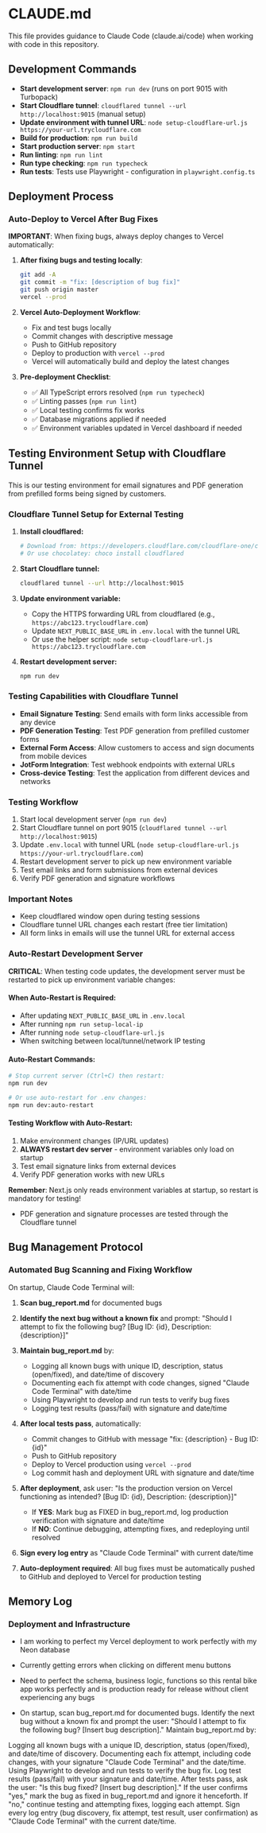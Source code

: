 # CLAUDE.md

This file provides guidance to Claude Code (claude.ai/code) when working with code in this repository.

## Development Commands

- **Start development server**: `npm run dev` (runs on port 9015 with Turbopack)
- **Start Cloudflare tunnel**: `cloudflared tunnel --url http://localhost:9015` (manual setup)
- **Update environment with tunnel URL**: `node setup-cloudflare-url.js https://your-url.trycloudflare.com`
- **Build for production**: `npm run build`
- **Start production server**: `npm start`
- **Run linting**: `npm run lint`
- **Run type checking**: `npm run typecheck`
- **Run tests**: Tests use Playwright - configuration in `playwright.config.ts`

## Deployment Process

### Auto-Deploy to Vercel After Bug Fixes
**IMPORTANT**: When fixing bugs, always deploy changes to Vercel automatically:

1. **After fixing bugs and testing locally**:
   ```bash
   git add -A
   git commit -m "fix: [description of bug fix]"
   git push origin master
   vercel --prod
   ```

2. **Vercel Auto-Deployment Workflow**:
   - Fix and test bugs locally
   - Commit changes with descriptive message
   - Push to GitHub repository
   - Deploy to production with `vercel --prod`
   - Vercel will automatically build and deploy the latest changes

3. **Pre-deployment Checklist**:
   - ✅ All TypeScript errors resolved (`npm run typecheck`)
   - ✅ Linting passes (`npm run lint`)
   - ✅ Local testing confirms fix works
   - ✅ Database migrations applied if needed
   - ✅ Environment variables updated in Vercel dashboard if needed

## Testing Environment Setup with Cloudflare Tunnel

This is our testing environment for email signatures and PDF generation from prefilled forms being signed by customers.

### Cloudflare Tunnel Setup for External Testing
1. **Install cloudflared:**
   ```bash
   # Download from: https://developers.cloudflare.com/cloudflare-one/connections/connect-apps/install-and-setup/installation/
   # Or use chocolatey: choco install cloudflared
   ```

2. **Start Cloudflare tunnel:**
   ```bash
   cloudflared tunnel --url http://localhost:9015
   ```

3. **Update environment variable:**
   - Copy the HTTPS forwarding URL from cloudflared (e.g., `https://abc123.trycloudflare.com`)
   - Update `NEXT_PUBLIC_BASE_URL` in `.env.local` with the tunnel URL
   - Or use the helper script: `node setup-cloudflare-url.js https://abc123.trycloudflare.com`

4. **Restart development server:**
   ```bash
   npm run dev
   ```

### Testing Capabilities with Cloudflare Tunnel
- **Email Signature Testing**: Send emails with form links accessible from any device
- **PDF Generation Testing**: Test PDF generation from prefilled customer forms
- **External Form Access**: Allow customers to access and sign documents from mobile devices
- **JotForm Integration**: Test webhook endpoints with external URLs
- **Cross-device Testing**: Test the application from different devices and networks

### Testing Workflow
1. Start local development server (`npm run dev`)
2. Start Cloudflare tunnel on port 9015 (`cloudflared tunnel --url http://localhost:9015`)
3. Update `.env.local` with tunnel URL (`node setup-cloudflare-url.js https://your-url.trycloudflare.com`)
4. Restart development server to pick up new environment variable
5. Test email links and form submissions from external devices
6. Verify PDF generation and signature workflows

### Important Notes
- Keep cloudflared window open during testing sessions
- Cloudflare tunnel URL changes each restart (free tier limitation)
- All form links in emails will use the tunnel URL for external access

### Auto-Restart Development Server

**CRITICAL**: When testing code updates, the development server must be restarted to pick up environment variable changes:

#### When Auto-Restart is Required:
- After updating `NEXT_PUBLIC_BASE_URL` in `.env.local`
- After running `npm run setup-local-ip`
- After running `node setup-cloudflare-url.js`
- When switching between local/tunnel/network IP testing

#### Auto-Restart Commands:
```bash
# Stop current server (Ctrl+C) then restart:
npm run dev

# Or use auto-restart for .env changes:
npm run dev:auto-restart
```

#### Testing Workflow with Auto-Restart:
1. Make environment changes (IP/URL updates)
2. **ALWAYS restart dev server** - environment variables only load on startup
3. Test email signature links from external devices
4. Verify PDF generation works with new URLs

**Remember**: Next.js only reads environment variables at startup, so restart is mandatory for testing!
- PDF generation and signature processes are tested through the Cloudflare tunnel

## Bug Management Protocol

### Automated Bug Scanning and Fixing Workflow
On startup, Claude Code Terminal will:

1. **Scan bug_report.md** for documented bugs
2. **Identify the next bug without a known fix** and prompt: "Should I attempt to fix the following bug? [Bug ID: {id}, Description: {description}]"
3. **Maintain bug_report.md** by:
   - Logging all known bugs with unique ID, description, status (open/fixed), and date/time of discovery
   - Documenting each fix attempt with code changes, signed "Claude Code Terminal" with date/time
   - Using Playwright to develop and run tests to verify bug fixes
   - Logging test results (pass/fail) with signature and date/time

4. **After local tests pass**, automatically:
   - Commit changes to GitHub with message "fix: {description} - Bug ID: {id}"
   - Push to GitHub repository
   - Deploy to Vercel production using `vercel --prod`
   - Log commit hash and deployment URL with signature and date/time

5. **After deployment**, ask user: "Is the production version on Vercel functioning as intended? [Bug ID: {id}, Description: {description}]"
   - If **YES**: Mark bug as FIXED in bug_report.md, log production verification with signature and date/time
   - If **NO**: Continue debugging, attempting fixes, and redeploying until resolved

6. **Sign every log entry** as "Claude Code Terminal" with current date/time
7. **Auto-deployment required**: All bug fixes must be automatically pushed to GitHub and deployed to Vercel for production testing

## Memory Log

### Deployment and Infrastructure
- I am working to perfect my Vercel deployment to work perfectly with my Neon database
- Currently getting errors when clicking on different menu buttons
- Need to perfect the schema, business logic, functions so this rental bike app works perfectly and is production ready for release without client experiencing any bugs

- On startup, scan bug_report.md for documented bugs. Identify the next bug without a known fix and prompt the user: "Should I attempt to fix the following bug? [Insert bug description]." Maintain bug_report.md by:

Logging all known bugs with a unique ID, description, status (open/fixed), and date/time of discovery.
Documenting each fix attempt, including code changes, with your signature "Claude Code Terminal" and the date/time.
Using Playwright to develop and run tests to verify the bug fix. Log test results (pass/fail) with your signature and date/time.
After tests pass, ask the user: "Is this bug fixed? [Insert bug description]." If the user confirms "yes," mark the bug as fixed in bug_report.md and ignore it henceforth. If "no," continue testing and attempting fixes, logging each attempt.
Sign every log entry (bug discovery, fix attempt, test result, user confirmation) as "Claude Code Terminal" with the current date/time.